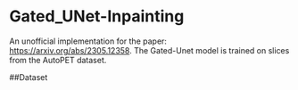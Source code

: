 # Gated_UNet-Inpainting
An unofficial implementation for the paper: https://arxiv.org/abs/2305.12358. The Gated-Unet model is trained on slices from the AutoPET dataset.

##Dataset

